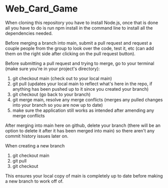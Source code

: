 # Web_Card_Game

When cloning this repository you have to install Node.js, once that is done all you have to do is run npm install in the command line to install all the dependencies needed.

Before merging a branch into main, submit a pull request and request a couple people from the group to look over the code, test it, etc (can add them on the right side after clicking on the pull request button).

Before submitting a pull request and trying to merge, go to your terminal (make sure you're in your project's directory):
1) git checkout main (check out to your local main)
2) git pull (updates your local main to reflect what's here in the repo, if anything has been pushed up to it since you created your branch)
3) git checkout <your branch> (go back to your branch)
4) git merge main, resolve any merge conflicts (merges any pulled changes into your branch so you are now up to date)
5) make sure the application still works as intended after amending any merge conflicts

After merging into main here on github, delete your branch (there will be an option to delete it after it has been merged into main) so there aren't any commit history issues later on.
  
When creating a new branch
1) git checkout main
2) git pull
3) git checkout <new branch name>
  
This ensures your local copy of main is completely up to date before making a new branch to work off of. 

